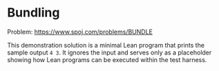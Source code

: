 # Bundling

Problem: https://www.spoj.com/problems/BUNDLE

This demonstration solution is a minimal Lean program that prints the sample
output `4 3`. It ignores the input and serves only as a placeholder showing how
Lean programs can be executed within the test harness.

